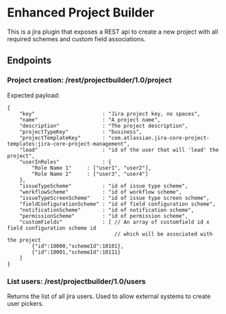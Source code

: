# Enhanced Project Builder

This is a jira plugin that exposes a REST api to create a new project with all required schemes and custom field associations.

## Endpoints

### Project creation: /rest/projectbuilder/1.0/project
Expected payload:
```
{
    "key"                      : "Jira project key, no spaces",
    "name"                     : "A project name",
    "description"              : "The project description",
    "projectTypeKey"           : "business",
    "projectTemplateKey"       : "com.atlassian.jira-core-project-templates:jira-core-project-management",
    "lead"                     : "id of the user that will 'lead' the project",
    "userInRoles"              : {
        "Role Name 1"     : ["user1", "user2"],
        "Role Name 2"     : ["user3", "user4"]
    },
    "issueTypeScheme"          : "id of issue type scheme",
    "workflowScheme"           : "id of workflow scheme",
    "issueTypeScreenScheme"    : "id of issue type screen scheme",
    "fieldConfigurationScheme" : "id of field configuration scheme",
    "notificationScheme"       : "id of notification scheme",
    "permissionScheme"         : "id of permission scheme",
    "customFields"             : [ // An array of customfield id x field configuration scheme id 
                                   // which will be associated with the project
        {"id":10000,"schemeId":10101}, 
        {"id":10001,"schemeId":10111}
    ]
}
```

### List users: /rest/projectbuilder/1.0/users
Returns the list of all jira users. Used to allow external systems to create user pickers.
